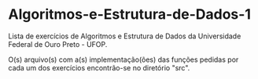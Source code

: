 # Algoritmos-e-Estrutura-de-Dados-1

Lista de exercícios de Algoritmos e Estrutura de Dados da Universidade Federal de Ouro Preto - UFOP.

O(s) arquivo(s) com a(s) implementação(ões) das funções pedidas por cada um dos exercícios encontrão-se no diretório "src".
